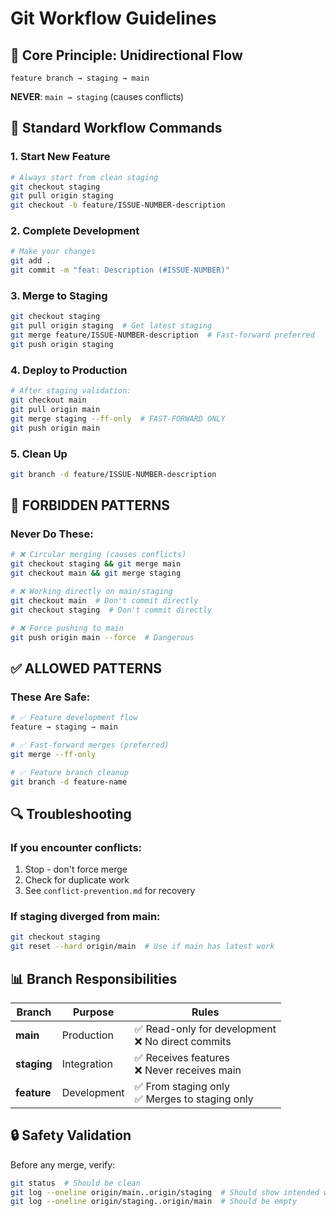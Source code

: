 # Git Workflow Guidelines

## 🎯 Core Principle: Unidirectional Flow

```
feature branch → staging → main
```

**NEVER**: `main → staging` (causes conflicts)

## 🚀 Standard Workflow Commands

### 1. Start New Feature
```bash
# Always start from clean staging
git checkout staging
git pull origin staging
git checkout -b feature/ISSUE-NUMBER-description
```

### 2. Complete Development
```bash
# Make your changes
git add .
git commit -m "feat: Description (#ISSUE-NUMBER)"
```

### 3. Merge to Staging
```bash
git checkout staging
git pull origin staging  # Get latest staging
git merge feature/ISSUE-NUMBER-description  # Fast-forward preferred
git push origin staging
```

### 4. Deploy to Production
```bash
# After staging validation:
git checkout main
git pull origin main
git merge staging --ff-only  # FAST-FORWARD ONLY
git push origin main
```

### 5. Clean Up
```bash
git branch -d feature/ISSUE-NUMBER-description
```

## 🚫 FORBIDDEN PATTERNS

### Never Do These:
```bash
# ❌ Circular merging (causes conflicts)
git checkout staging && git merge main
git checkout main && git merge staging

# ❌ Working directly on main/staging
git checkout main  # Don't commit directly
git checkout staging  # Don't commit directly

# ❌ Force pushing to main
git push origin main --force  # Dangerous
```

## ✅ ALLOWED PATTERNS

### These Are Safe:
```bash
# ✅ Feature development flow
feature → staging → main

# ✅ Fast-forward merges (preferred)
git merge --ff-only

# ✅ Feature branch cleanup
git branch -d feature-name
```

## 🔍 Troubleshooting

### If you encounter conflicts:
1. Stop - don't force merge
2. Check for duplicate work
3. See `conflict-prevention.md` for recovery

### If staging diverged from main:
```bash
git checkout staging
git reset --hard origin/main  # Use if main has latest work
```

## 📊 Branch Responsibilities

| Branch | Purpose | Rules |
|--------|---------|-------|
| **main** | Production | ✅ Read-only for development<br>❌ No direct commits |
| **staging** | Integration | ✅ Receives features<br>❌ Never receives main |
| **feature** | Development | ✅ From staging only<br>✅ Merges to staging only |

## 🔒 Safety Validation

Before any merge, verify:
```bash
git status  # Should be clean
git log --oneline origin/main..origin/staging  # Should show intended work only
git log --oneline origin/staging..origin/main  # Should be empty
```